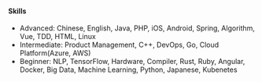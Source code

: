 #### Skills

* Advanced: Chinese, English, Java, PHP, iOS, Android, Spring, Algorithm, Vue, TDD, HTML, Linux
* Intermediate: Product Management, C++, DevOps, Go, Cloud Platform(Azure, AWS)
* Beginner: NLP, TensorFlow, Hardware, Compiler, Rust, Ruby, Angular, Docker, Big Data, Machine Learning, Python, Japanese, Kubenetes

